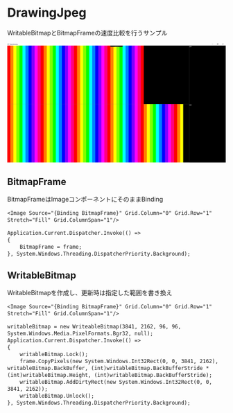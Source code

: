 # DrawingJpeg

WritableBitmapとBitmapFrameの速度比較を行うサンプル

![アプリケーション](sample.jpg)

## BitmapFrame

BitmapFrameはImageコンポーネントにそのままBinding

```
<Image Source="{Binding BitmapFrame}" Grid.Column="0" Grid.Row="1" Stretch="Fill" Grid.ColumnSpan="1"/>
```

```
Application.Current.Dispatcher.Invoke(() =>
{
    BitmapFrame = frame;
}, System.Windows.Threading.DispatcherPriority.Background);
```

## WritableBitmap

WritableBitmapを作成し、更新時は指定した範囲を書き換え

```
<Image Source="{Binding BitmapFrame}" Grid.Column="0" Grid.Row="1" Stretch="Fill" Grid.ColumnSpan="1"/>
```

```
writableBitmap = new WriteableBitmap(3841, 2162, 96, 96, System.Windows.Media.PixelFormats.Bgr32, null);
Application.Current.Dispatcher.Invoke(() =>
{
    writableBitmap.Lock();
    frame.CopyPixels(new System.Windows.Int32Rect(0, 0, 3841, 2162), writableBitmap.BackBuffer, (int)writableBitmap.BackBufferStride * (int)writableBitmap.Height, (int)writableBitmap.BackBufferStride);
    writableBitmap.AddDirtyRect(new System.Windows.Int32Rect(0, 0, 3841, 2162));
    writableBitmap.Unlock();
}, System.Windows.Threading.DispatcherPriority.Background);
```
